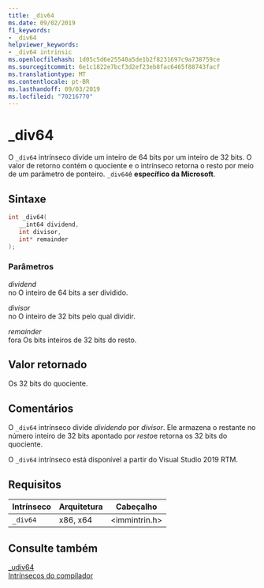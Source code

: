 ```yaml
---
title: _div64
ms.date: 09/02/2019
f1_keywords:
- _div64
helpviewer_keywords:
- _div64 intrinsic
ms.openlocfilehash: 1d05c5d6e25540a5de1b2f8231697c9a738759ce
ms.sourcegitcommit: 6e1c1822e7bcf3d2ef23eb8fac6465f88743facf
ms.translationtype: MT
ms.contentlocale: pt-BR
ms.lasthandoff: 09/03/2019
ms.locfileid: "70216770"
---
```

# <a name="_div64"></a>_div64

O `_div64` intrínseco divide um inteiro de 64 bits por um inteiro de 32 bits. O valor de retorno contém o quociente e o intrínseco retorna o resto por meio de um parâmetro de ponteiro. `_div64`é **específico da Microsoft**.

## <a name="syntax"></a>Sintaxe

```C
int _div64(
   __int64 dividend,
   int divisor,
   int* remainder
);
```

### <a name="parameters"></a>Parâmetros

*dividend* \
no O inteiro de 64 bits a ser dividido.

*divisor* \
no O inteiro de 32 bits pelo qual dividir.

*remainder* \
fora Os bits inteiros de 32 bits do resto.

## <a name="return-value"></a>Valor retornado

Os 32 bits do quociente.

## <a name="remarks"></a>Comentários

O `_div64` intrínseco divide *dividendo* por *divisor*. Ele armazena o restante no número inteiro de 32 bits apontado por *resto*e retorna os 32 bits do quociente.

O `_div64` intrínseco está disponível a partir do Visual Studio 2019 RTM.

## <a name="requirements"></a>Requisitos

|Intrínseco|Arquitetura|Cabeçalho|
|---------------|------------------|------------|
|`_div64`|x86, x64|\<immintrin.h>|

## <a name="see-also"></a>Consulte também

[_udiv64](udiv64.md) \
[Intrínsecos do compilador](compiler-intrinsics.md)
